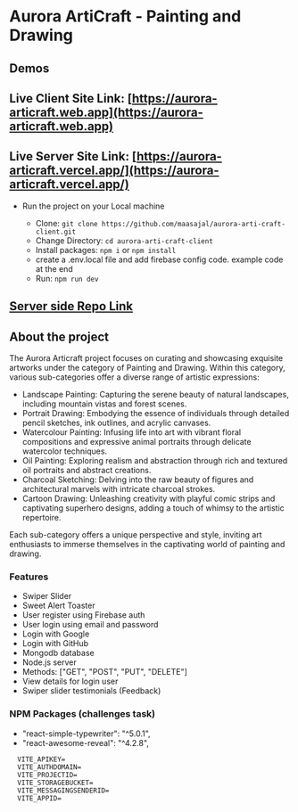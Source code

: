 # Aurora ArtiCraft - Painting and Drawing

## Demos

## Live Client Site Link: [https://aurora-articraft.web.app](https://aurora-articraft.web.app)

## Live Server Site Link: [https://aurora-articraft.vercel.app/](https://aurora-articraft.vercel.app/)

- Run the project on your Local machine

  - Clone: `git clone https://github.com/maasajal/aurora-arti-craft-client.git`
  - Change Directory: `cd aurora-arti-craft-client`
  - Install packages: `npm i` or `npm install`
  - create a .env.local file and add firebase config code. example code at the end
  - Run: `npm run dev`

## [Server side Repo Link](https://github.com/maasajal/aurora-arti-craft-server)

## About the project

The Aurora Articraft project focuses on curating and showcasing exquisite artworks under the category of Painting and Drawing. Within this category, various sub-categories offer a diverse range of artistic expressions:

- Landscape Painting: Capturing the serene beauty of natural landscapes, including mountain vistas and forest scenes.
- Portrait Drawing: Embodying the essence of individuals through detailed pencil sketches, ink outlines, and acrylic canvases.
- Watercolour Painting: Infusing life into art with vibrant floral compositions and expressive animal portraits through delicate watercolor techniques.
- Oil Painting: Exploring realism and abstraction through rich and textured oil portraits and abstract creations.
- Charcoal Sketching: Delving into the raw beauty of figures and architectural marvels with intricate charcoal strokes.
- Cartoon Drawing: Unleashing creativity with playful comic strips and captivating superhero designs, adding a touch of whimsy to the artistic repertoire.

Each sub-category offers a unique perspective and style, inviting art enthusiasts to immerse themselves in the captivating world of painting and drawing.

### Features

- Swiper Slider
- Sweet Alert Toaster
- User register using Firebase auth
- User login using email and password
- Login with Google
- Login with GitHub
- Mongodb database
- Node.js server
- Methods: ["GET", "POST", "PUT", "DELETE"]
- View details for login user
- Swiper slider testimonials (Feedback)

### NPM Packages (challenges task)

- "react-simple-typewriter": "^5.0.1",
- "react-awesome-reveal": "^4.2.8",

```
  VITE_APIKEY=
  VITE_AUTHDOMAIN=
  VITE_PROJECTID=
  VITE_STORAGEBUCKET=
  VITE_MESSAGINGSENDERID=
  VITE_APPID=
```
